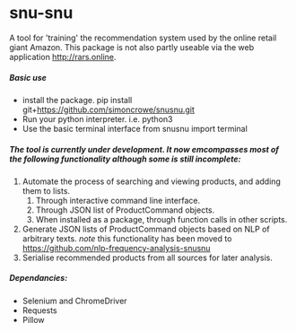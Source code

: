 # snu-snu
A tool for 'training' the recommendation system used by the online retail giant Amazon. This package is not also partly useable via the web application http://rars.online.

##### Basic use

- install the package.
         pip install git+https://github.com/simoncrowe/snusnu.git
- Run your python interpreter. i.e.
         python3
- Use the basic terminal interface
         from snusnu import terminal

##### The tool is currently under development. It now emcompasses most of the following functionality although some is still incomplete:
1. Automate the process of searching and viewing products, and adding them to lists.
    1. Through interactive command line interface.
    1. Through JSON list of ProductCommand objects.
    1. When installed as a package, through function calls in other scripts.
1. Generate JSON lists of ProductCommand objects based on NLP of arbitrary texts. *note* this functionality has been moved to https://github.com/nlp-frequency-analysis-snusnu
1. Serialise recommended products from all sources for later analysis.

##### Dependancies:
- Selenium and ChromeDriver
- Requests
- Pillow
